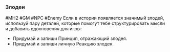 ### Злодеи

#MH2 #GM #NPC #Enemy 
Если в истории появляется значимый злодей, используй пару деталей, которые помогут тебе структурировать мысли и добавить вдохновения для игры: 
- Придумай и запиши Принцип, отражающий злодея. 
- Придумай и запиши личную Реакцию злодея.